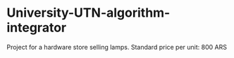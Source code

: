 # University-UTN-algorithm-integrator
Project for a hardware store selling lamps. Standard price per unit: 800 ARS
